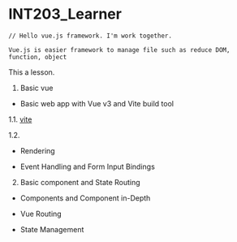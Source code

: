 # INT203_Learner

```
// Hello vue.js framework. I'm work together.

Vue.js is easier framework to manage file such as reduce DOM, function, object

```

This a lesson.

1. Basic vue

- Basic web app with Vue v3 and Vite build tool

1.1. [vite](https://github.com/sahathat/INT203_Learner/tree/main/1/1-1/vite/hi-vite)

1.2. 

- Rendering

- Event Handling and Form Input Bindings

2. Basic component and State Routing

- Components and Component in-Depth

- Vue Routing

- State Management